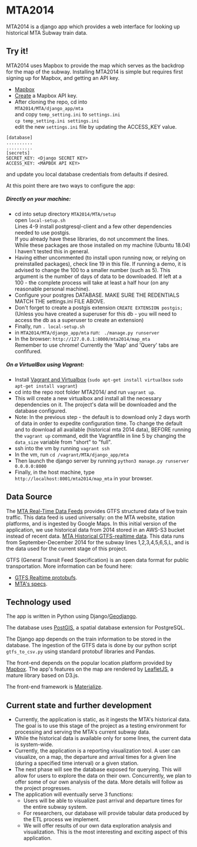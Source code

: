 # MTA2014


MTA2014 is a django app which provides a web interface for looking up
historical MTA Subway train data.

## Try it!

MTA2014 uses Mapbox to provide the map which serves as the backdrop for the
map of the subway. Installing MTA2014 is simple but requires first signing
up for Mapbox, and getting an API key.

* [Mapbox](https://mapbox.com)
* [Create](https://docs.mapbox.com/help/how-mapbox-works/access-tokens/#creating-and-managing-access-tokens) a Mapbox API key.
* After cloning the repo, cd into  
`MTA2014/MTA/django_app/mta`  
and copy `temp_setting.ini` to `settings.ini`  
`cp temp_setting.ini settings.ini`  
edit the new `settings.ini` file by updating the ACCESS_KEY value.
```
[database]
..........
..........
[secrets]
SECRET_KEY: <Django SECRET KEY>
ACCESS_KEY: <MAPBOX API KEY>
```
and update you local database credentials from defaults if desired.

At this point there are two ways to configure the app:
##### Directly on your machine:
* cd into setup directory
`MTA2014/MTA/setup`  
open `local-setup.sh` \
Lines 4-9 install postgresql-client and a few other dependencies needed to use postgis. \
If you already have these libraries, do not uncomment the lines. \
While these packages are those installed on my machine (Ubuntu 18.04) I haven't tested this in general.
* Having either uncommented (to install upon running now, or relying on preinstalled packages), check line 19 in this file. If running a demo, it is advised to change the 100 to a smaller number (such as 5). This argument is the number of days of data to be downloaded. If left at a 100 - the complete process will take at least a half hour (on any reasonable personal machine).
* Configure your postgres DATABASE. MAKE SURE THE REDENTIALS MATCH THE settings.ini FILE ABOVE.
* Don't forget to create a postgis extension
`CREATE EXTENSION postgis;`
(Unless you have created a superuser for this db - you will need to access the db as a superuser to create an extension)
* Finally, run
`. local-setup.sh`
* in `MTA2014/MTA/django_app/mta` run:
` ./manage.py runserver`
* In the browser: `http://127.0.0.1:8000/mta2014/map_mta` \
Remember to use chrome! Currently the 'Map' and 'Query' tabs are confifured.

##### On a VirtualBox using Vagrant:
* Install [Vagrant and Virtualbox](https://www.vagrantup.com/intro/getting-started/) (`sudo apt-get install virtualbox` `sudo apt-get install vagrant`)
* cd into the repo root folder MTA2014/ and run `vagrant up`.
* This will create a new virtualbox and install all the necessary dependencies
on it. The project's data will be downloaded and the database configured.
* Note: In the previous step - the default is to download only 2 days worth of data in order to expedite configuration time. To change the default and to download all available (historical mta 2014 data), BEFORE running the `vagrant up` command, edit the Vagrantfile in line 5 by changing the `data_size` variable from "short" to "full".
* ssh into the vm by running `vagrant ssh`
* In the vm, run `cd /vagrant/MTA/django_app/mta`
* Then launch the django server by running `python3 manage.py runserver 0.0.0.0:8000`
* Finally, in the host machine, type `http://localhost:8001/mta2014/map_mta` in your browser.

## Data Source

The [MTA Real-Time Data Feeds](http://datamine.mta.info/) provides
GTFS structured data of live train traffic. This data feed is used universally:
on the MTA website, station platforms, and is ingested by Google Maps. In this
initial version of the application, we use historical data from 2014 stored in
an AWS-S3 bucket instead of recent data. [MTA Historical GTFS-realtime data](http://web.mta.info/developers/MTA-Subway-Time-historical-data.html).
This data runs from September-December 2014 for the subway lines 1,2,3,4,5,6,S,L, and is the data used for the current stage of this project.

GTFS (General Transit Feed Specification) is an open data format for public transportation. 
More information can be found here:

* [GTFS Realtime protobufs](https://developers.google.com/transit/gtfs-realtime/).
* [MTA's specs](http://datamine.mta.info/sites/all/files/pdfs/GTFS-Realtime-NYC-Subway%20version%201%20dated%207%20Sep.pdf).

## Technology used

The app is written in Python using
Django/[Geodjango](https://docs.djangoproject.com/en/2.1/ref/contrib/gis/).

The database uses [PostGIS](https://postgis.net/), a spatial database extension for PostgreSQL.

The Django app depends on the train information to be stored in the database.
The ingestion of the GTFS data is done by our python script `gtfs_to_csv.py`
using standard protobuf libraries and Pandas.

The front-end depends on the popular location platform provided by [Mapbox](https://mapbox.com).
The app's features on the map are rendered by [LeafletJS](https://leafletjs.com/), a mature library based on D3.js.

The front-end framework is [Materialize](https://materializecss.com/).

## Current state and further development
* Currently, the application is static, as it ingests the MTA's historical data. The goal is to use this stage of the project as a testing environment for processing and serving the MTA's current subway data.
* While the historical data is available only for some lines, the current data is system-wide.
* Currently, the application is a reporting visualization tool. A user can visualize, on a map, the departure and arrival times for a given line (during a specified time interval) or a given station. 
* The next phase will see the database exposed for querying. This will allow for users to explore the data on their own. Concurrently, we plan to offer some of our own analysis of the data. More details will follow as the project progresses.
* The application will eventually serve 3 functions:
  * Users will be able to visualize past arrival and departure times for the entire subway system.
  * For researchers, our database will provide tabular data produced by the ETL process we implement.
  * We will offer results of our own data exploration analysis and visualization. This is the most interesting and exciting aspect of this application. 
